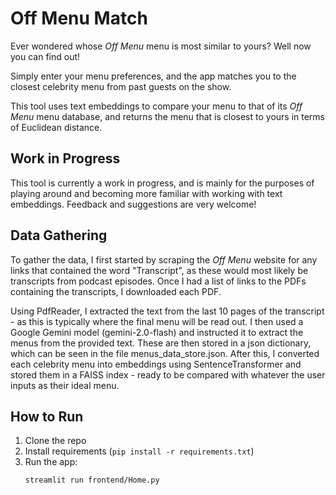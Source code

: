 # Off Menu Match

Ever wondered whose *Off Menu* menu is most similar to yours? Well now you can find out!

Simply enter your menu preferences, and the app matches you to the closest celebrity menu from past guests on the show.

This tool uses text embeddings to compare your menu to that of its *Off Menu* menu database, and returns the menu that is closest to yours in terms of Euclidean distance.

## Work in Progress

This tool is currently a work in progress, and is mainly for the purposes of playing around and becoming more familiar with working with text embeddings. Feedback and suggestions are very welcome!

## Data Gathering

To gather the data, I first started by scraping the *Off Menu* website for any links that contained the word "Transcript", as these would most likely be transcripts from podcast episodes. Once I had a list of links to the PDFs containing the transcripts, I downloaded each PDF.

Using PdfReader, I extracted the text from the last 10 pages of the transcript - as this is typically where the final menu will be read out. I then used a Google Gemini model (gemini-2.0-flash) and instructed it to extract the menus from the provided text. These are then stored in a json dictionary, which can be seen in the file menus_data_store.json. After this, I converted each celebrity menu into embeddings using SentenceTransformer and stored them in a FAISS index - ready to be compared with whatever the user inputs as their ideal menu.

## How to Run

1. Clone the repo  
2. Install requirements (`pip install -r requirements.txt`)  
3. Run the app:  
   ```bash
   streamlit run frontend/Home.py
